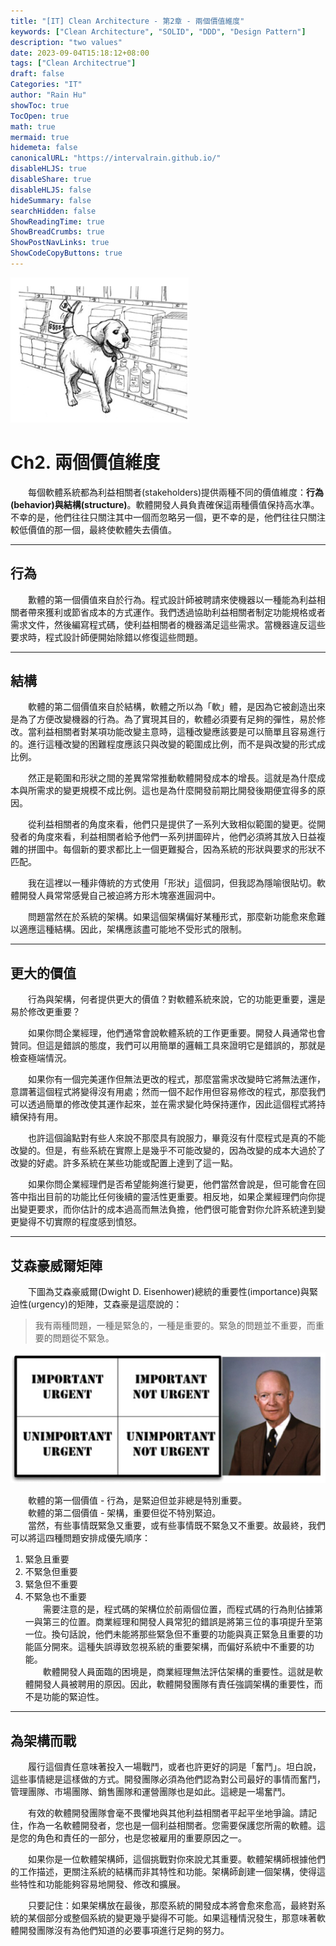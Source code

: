 ```yaml
---
title: "[IT] Clean Architecture - 第2章 - 兩個價值維度"
keywords: ["Clean Architecture", "SOLID", "DDD", "Design Pattern"]
description: "two values"
date: 2023-09-04T15:18:12+08:00
tags: ["Clean Architectrue"]
draft: false
Categories: "IT"
author: "Rain Hu"
showToc: true
TocOpen: true
math: true
mermaid: true
hidemeta: false
canonicalURL: "https://intervalrain.github.io/"
disableHLJS: true
disableShare: true
disableHLJS: false
hideSummary: false
searchHidden: false
ShowReadingTime: true
ShowBreadCrumbs: true
ShowPostNavLinks: true
ShowCodeCopyButtons: true
---
```

![ch2](/clean_arch/images/ch2.png)
# Ch2. 兩個價值維度
　　每個軟體系統都為利益相關者(stakeholders)提供兩種不同的價值維度：**行為(behavior)**與**結構(structure)**。軟體開發人員負責確保這兩種價值保持高水準。不幸的是，他們往往只關注其中一個而忽略另一個，更不幸的是，他們往往只關注較低價值的那一個，最終使軟體失去價值。

---
## 行為
　　歉體的第一個價值來自於行為。程式設計師被聘請來使機器以一種能為利益相關者帶來獲利或節省成本的方式運作。我們透過協助利益相關者制定功能規格或者需求文件，然後編寫程式碼，使利益相關者的機器滿足這些需求。當機器違反這些要求時，程式設計師便開始除錯以修復這些問題。

---
## 結構
　　軟體的第二個價值來自於結構，軟體之所以為「軟」體，是因為它被創造出來是為了方便改變機器的行為。為了實現其目的，軟體必須要有足夠的彈性，易於修改。當利益相關者對某項功能改變主意時，這種改變應該要是可以簡單且容易進行的。進行這種改變的困難程度應該只與改變的範圍成比例，而不是與改變的形式成比例。

　　然正是範圍和形狀之間的差異常常推動軟體開發成本的增長。這就是為什麼成本與所需求的變更規模不成比例。這也是為什麼開發前期比開發後期便宜得多的原因。

　　從利益相關者的角度來看，他們只是提供了一系列大致相似範圍的變更。從開發者的角度來看，利益相關者給予他們一系列拼圖碎片，他們必須將其放入日益複雜的拼圖中。每個新的要求都比上一個更難擬合，因為系統的形狀與要求的形狀不匹配。

　　我在這裡以一種非傳統的方式使用「形狀」這個詞，但我認為隱喻很貼切。軟體開發人員常常感覺自己被迫將方形木塊塞進圓洞中。

　　問題當然在於系統的架構。如果這個架構偏好某種形式，那麼新功能愈來愈難以適應這種結構。因此，架構應該盡可能地不受形式的限制。

---
## 更大的價值
　　行為與架構，何者提供更大的價值？對軟體系統來說，它的功能更重要，還是易於修改更重要？

　　如果你問企業經理，他們通常會說軟體系統的工作更重要。開發人員通常也會贊同。但這是錯誤的態度，我們可以用簡單的邏輯工具來證明它是錯誤的，那就是檢查極端情況。

　　如果你有一個完美運作但無法更改的程式，那麼當需求改變時它將無法運作，意謂著這個程式將變得沒有用處；然而一個不起作用但容易修改的程式，那麼我們可以透過簡單的修改使其運作起來，並在需求變化時保持運作，因此這個程式將持續保持有用。

　　也許這個論點對有些人來說不那麼具有說服力，畢竟沒有什麼程式是真的不能改變的。但是，有些系統在實際上是幾乎不可能改變的，因為改變的成本大過於了改變的好處。許多系統在某些功能或配置上達到了這一點。

　　如果你問企業經理們是否希望能夠進行變更，他們當然會說是，但可能會在回答中指出目前的功能比任何後續的靈活性更重要。相反地，如果企業經理們向你提出變更要求，而你估計的成本過高而無法負擔，他們很可能會對你允許系統達到變更變得不切實際的程度感到憤怒。

---
## 艾森豪威爾矩陣
　　下圖為艾森豪威爾(Dwight D. Eisenhower)總統的重要性(importance)與緊迫性(urgency)的矩陣，艾森豪是這麼說的：
> 我有兩種問題，一種是緊急的，一種是重要的。緊急的問題並不重要，而重要的問題從不緊急。

![img2_1](/clean_arch/images/img2_1.png)

　　軟體的第一個價值 - 行為，是緊迫但並非總是特別重要。  
　　軟體的第二個價值 - 架構，重要但從不特別緊迫。  
　　當然，有些事情既緊急又重要，或有些事情既不緊急又不重要。故最終，我們可以將這四種問題安排成優先順序：
1. 緊急且重要
2. 不緊急但重要
3. 緊急但不重要
4. 不緊急也不重要  
　　需要注意的是，程式碼的架構位於前兩個位置，而程式碼的行為則佔據第一與第三的位置。商業經理和開發人員常犯的錯誤是將第三位的事項提升至第一位。換句話說，他們未能將那些緊急但不重要的功能與真正緊急且重要的功能區分開來。這種失誤導致忽視系統的重要架構，而偏好系統中不重要的功能。  
　　軟體開發人員面臨的困境是，商業經理無法評估架構的重要性。這就是軟體開發人員被聘用的原因。因此，軟體開發團隊有責任強調架構的重要性，而不是功能的緊迫性。

---
## 為架構而戰
　　履行這個責任意味著投入一場戰鬥，或者也許更好的詞是「奮鬥」。坦白說，這些事情總是這樣做的方式。開發團隊必須為他們認為對公司最好的事情而奮鬥，管理團隊、市場團隊、銷售團隊和運營團隊也是如此。這總是一場奮鬥。

　　有效的軟體開發團隊會毫不畏懼地與其他利益相關者平起平坐地爭論。請記住，作為一名軟體開發者，您也是一個利益相關者。您需要保護您所需的軟體。這是您的角色和責任的一部分，也是您被雇用的重要原因之一。

　　如果你是一位軟體架構師，這個挑戰對你來說尤其重要。軟體架構師根據他們的工作描述，更關注系統的結構而非其特性和功能。架構師創建一個架構，使得這些特性和功能能夠容易地開發、修改和擴展。

　　只要記住：如果架構放在最後，那麼系統的開發成本將會愈來愈高，最終對系統的某個部分或整個系統的變更幾乎變得不可能。如果這種情況發生，那意味著軟體開發團隊沒有為他們知道的必要事項進行足夠的努力。